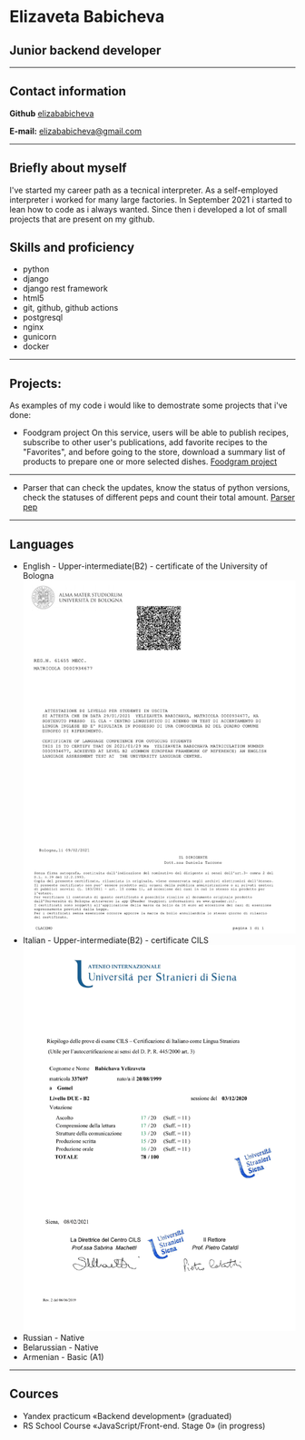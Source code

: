 # Elizaveta Babicheva
## Junior backend developer

---
## Contact information
**Github** [elizababicheva](https://github.com/elizababicheva)

**E-mail:** elizababicheva@gmail.com

---
## Briefly about myself
I've started my career path as a tecnical interpreter. As а self-employed interpreter i worked for many large factories. In September 2021 i started to lean how to code as i always wanted. Since then i developed a lot of small projects that are present on my github.

## Skills and proficiency
+ python
+ django
+ django rest framework
+ html5
+ git, github, github actions
+ postgresql
+ nginx
+ gunicorn
+ docker

---
## Projects:
As examples of my code i would like to demostrate some projects that i've done:
+ Foodgram project On this service, users will be able to publish recipes, subscribe to other user's publications, add favorite recipes to the "Favorites", and before going to the store, download a summary list of products to prepare one or more selected dishes.
[Foodgram project](https://github.com/elizababicheva/bs4_parser_pep.git)

---
+ Parser that can check the updates, know the status of python versions, check the statuses of different peps and count their total amount.
[Parser pep](https://github.com/elizababicheva/bs4_parser_pep.git)

---
## Languages
+ English - Upper-intermediate(B2) - certificate of the University of Bologna
![Alt text](images/english_certificate.png?raw=true "Title")
+ Italian - Upper-intermediate(B2) - certificate CILS
![Alt text](images/italian_certificate.png?raw=true "Title")
+ Russian - Native
+ Belarussian - Native
+ Armenian - Basic (A1)

---
## Cources
+ Yandex practicum «Backend development» (graduated)
+ RS School Course «JavaScript/Front-end. Stage 0» (in progress)
